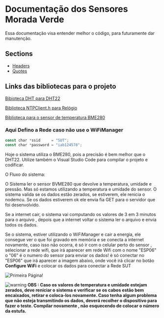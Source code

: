 # Documentação dos Sensores Morada Verde

Essa documentação visa entender melhor o código, para futuramente dar manutenção.

## Sections

- [Headers](#headers)
- [Quotes](#quotes)

## Links das bibliotecas para o projeto

<!--
    Links
    https://github.com/beegee-tokyo/DHTesp
    https://randomnerdtutorials.com/esp32-data-logging-temperature-to-microsd-card/
    https://github.com/Seeed-Studio/Grove_BME280
    https://github.com/Makuna/Rtc
    WiFi Configuration Magic ( https://github.com/zhouhan0126/WIFIMANAGER-ESP32 ) >> https://github.com/tzapu/WiFiManager (ORIGINAL)
-->

[Bibioteca DHT para DHT22](https://github.com/beegee-tokyo/DHTesp)

[Biblioteca NTPClient.h para Relógio](https://randomnerdtutorials.com/esp32-data-loggin/home/iab/Documents/PlatformIO/Projects/SensorsMV/img/WifiManager.jpgature-to-microsd-card/)

[Biblioteca para o sensor de temperatura BME280](https://github.com/Seeed-Studio/Grove_BME280)

### Aqui Defino a Rede caso não use o WiFiManager

```js
const char *ssid     = "SUT";
const char *password = "iab124578";
```

Hoje o sistema utiliza o BME280, pois a precisão é bem melhor que o DHT22.
Utilize também o Visual Studio Code para compilar o projeto e codificar.

O Fluxo do sistema:

O Sistema ler o sensor BVME280 que devolve a temperatura, umidade e pressão. Mas só estamos utilizando a temperatura e umidade do sensor.
O sistema valida se os dados estão zerados, se estiverem, ele renicia o nodemcu.
Se os dados estiverem ok ele envia fia GET para o servidor que foi desenvolvido.

Se a internet cair, o sistema vai computando os valores de 3 em 3 minutos para o arquivo , depois que a internet voltar o sistema ler o arquivo e envia todos os dados.

Se o sistema, estiver utilizando o WiFiManager e cair a energia, ele consegue ver o que foi gravado em memória e se conecta a internet novamente, caso isso não ocorra, é só ir com o celular perto do sensor , selecionar a rede wifi, que irá aparecer em rede Wifi com o nome "ESP06" o "06" é o numero do sensor para enviar os dados!
è só conectar no "ESP06" que irá aparecer a imagem abaixo, onde você irá clicar no botão <strong>Configure WiFi</strong> e colocar os dados para conectar a Rede SUT

![Primeira Página!](/home/iab/Dev-Projetos/painel-rotinas/SensorsMV/documentation/img/wifiManager.png "Primeira Página")

![warning](/home/iab/Dev-Projetos/painel-rotinas/SensorsMV/documentation/img/warning.png "warning") <strong> OBS : Caso os valores de temperatura e umidade estejam zerados, deve reniciar o sistema e verificar se os cabos estão bem encaixados, retirar e coloca-los novamente. Caso tenha algum problema que não esteja transmitindo os dados, deverá recolher o dispositivo para fazer o teste. Compilar novamente , não esquecendo de colocar o número da estufa. </strong>
